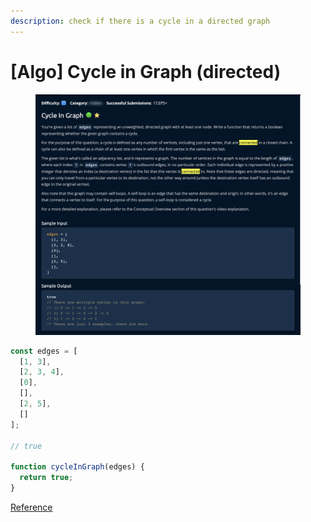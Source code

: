 ```yaml
---
description: check if there is a cycle in a directed graph
---
```


# \[Algo] Cycle in Graph (directed)

<figure><img src="../../../.gitbook/assets/Screenshot 2023-06-05 at 13.53.30.png" alt=""><figcaption></figcaption></figure>

```javascript
const edges = [
  [1, 3],
  [2, 3, 4],
  [0],
  [],
  [2, 5],
  []
];

// true

function cycleInGraph(edges) {
  return true;
}
```



[Reference](../../../overview/2.-data-structures/graph/detect-a-cycle-in-a-graph/)
